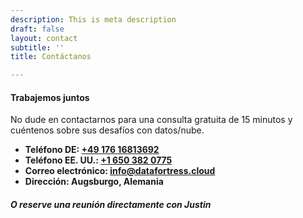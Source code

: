 ```yaml
---
description: This is meta description
draft: false
layout: contact
subtitle: ''
title: Contáctanos

---
```

#### Trabajemos juntos

No dude en contactarnos para una consulta gratuita de 15 minutos y cuéntenos sobre sus desafíos con datos/nube.

* **Teléfono DE: <a id="phone_de"  href="tel:+4917616813692">+49 176 16813692</a>**
* **Teléfono EE. UU.: <a id="phone_us" href="tel:+16503820775">+1 650 382 0775</a>**
* **Correo electrónico: <a id="mail" href="mailto:info@datafortress.cloud">info@dat<!--...-->afortress.cloud</a>**
* **Dirección: Augsburgo, Alemania**

##### O reserve una reunión directamente con Justin
